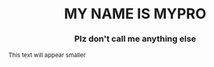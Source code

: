 <h1 align="center">MY NAME IS MYPRO</h1>
<h3 align="center">Plz don't call me anything else</h3>
<small>This text will appear smaller</small>
